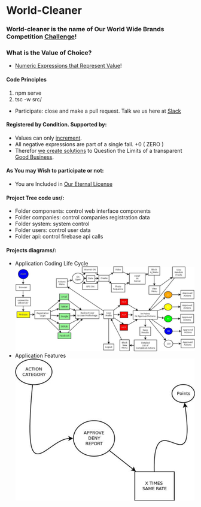 # World-Cleaner
### World-cleaner is the name of Our World Wide Brands Competition [Challenge](https://wiki.odicforcesounds.com/docs/en/Tao/Fragments/Path/)! 

### What is the Value of Choice?
- [Numeric Expressions that Represent Value](https://wiki.odicforcesounds.com/docs/en/Tao/Fragments/OdicPoints/)! 

#### Code Principles
1. npm serve
2. tsc -w src/ 
- Participate: close and make a pull request. Talk we us here at [Slack](odicforcesoundsgroup.slack.com)

#### Registered by Condition. Supported by:
- Values can only  [increment](https://wiki.odicforcesounds.com/docs/plan/psudoCode.html). 
- All negative expressions are part of a single fail. +0 ( ZERO ) 
- Therefor [we create solutions](https://wiki.odicforcesounds.com/docs/plan/Questions.html) to Question the Limits of a transparent [Good Business](https://pt.linkedin.com/in/rakzhodekams).

#### As You may Wish to participate or not:
- You are Included in [Our Eternal License](https://wiki.odicforcesounds.com/art/pages/License/index.html)

#### Project Tree code usr/:
- Folder components: control web interface components
- Folder companies: control companies registration data
- Folder system: system control
- Folder users: control user data
- Folder api: control firebase api calls

#### Projects diagrams/:
- Application Coding Life Cycle
![application](./diagrams/AppLifeCycle.jpg)
- Application Features
![Civic Features](./diagrams/Points.jpg)



